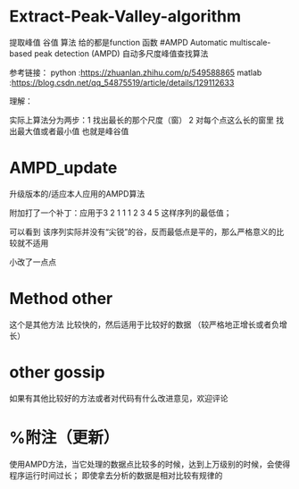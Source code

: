 # Extract-Peak-Valley-algorithm
提取峰值 谷值 算法 
给的都是function 函数
#AMPD 
Automatic multiscale-based peak detection (AMPD) 自动多尺度峰值查找算法

参考链接：
python :https://zhuanlan.zhihu.com/p/549588865
matlab :https://blog.csdn.net/qq_54875519/article/details/129112633

理解：

实际上算法分为两步：1 找出最长的那个尺度（窗） 2 对每个点这么长的窗里 找出最大值或者最小值 也就是峰谷值

# AMPD_update
升级版本的/适应本人应用的AMPD算法

附加打了一个补丁：应用于3 2 1 1 1 2 3 4 5 这样序列的最低值；

可以看到 该序列实际并没有“尖锐”的谷，反而最低点是平的，那么严格意义的比较就不适用

小改了一点点

# Method other
这个是其他方法 比较快的，然后适用于比较好的数据 （较严格地正增长或者负增长）

# other gossip
如果有其他比较好的方法或者对代码有什么改进意见，欢迎评论


# %附注（更新）
使用AMPD方法，当它处理的数据点比较多的时候，达到上万级别的时候，会使得程序运行时间过长；
即使拿去分析的数据是相对比较有规律的
